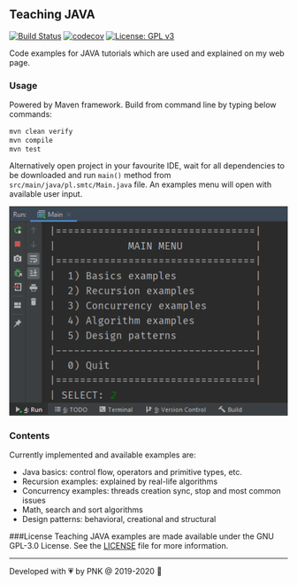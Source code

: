 ## Teaching JAVA

[![Build Status](https://travis-ci.com/piopon/teaching-java.svg?branch=master)](https://travis-ci.com/piopon/teaching-java)
[![codecov](https://codecov.io/gh/piopon/teaching-java/branch/master/graph/badge.svg)](https://codecov.io/gh/piopon/teaching-java)
[![License: GPL v3](https://img.shields.io/badge/License-GPLv3-blue.svg)](https://www.gnu.org/licenses/gpl-3.0)

Code examples for JAVA tutorials which are used and explained on my web page.

### Usage
Powered by Maven framework. Build from command line by typing below commands:
```text
mvn clean verify
mvn compile
mvn test
```
Alternatively open project in your favourite IDE, wait for all dependencies to be downloaded and run `main()` method from `src/main/java/pl.smtc/Main.java` file.
An examples menu will open with available user input.

![Main examples menu](src/main/resources/documentation/readme_menu.png?raw=true "Main examples menu")

### Contents
Currently implemented and available examples are:
* Java basics: control flow, operators and primitive types, etc.
* Recursion examples: explained by real-life algorithms
* Concurrency examples: threads creation sync, stop and most common issues
* Math, search and sort algorithms
* Design patterns: behavioral, creational and structural

###License
Teaching JAVA examples are made available under the GNU GPL-3.0 License. See the
[LICENSE](LICENSE)
file for more information.

---
Developed with :heartpulse: by PNK @ 2019-2020 :vulcan_salute: